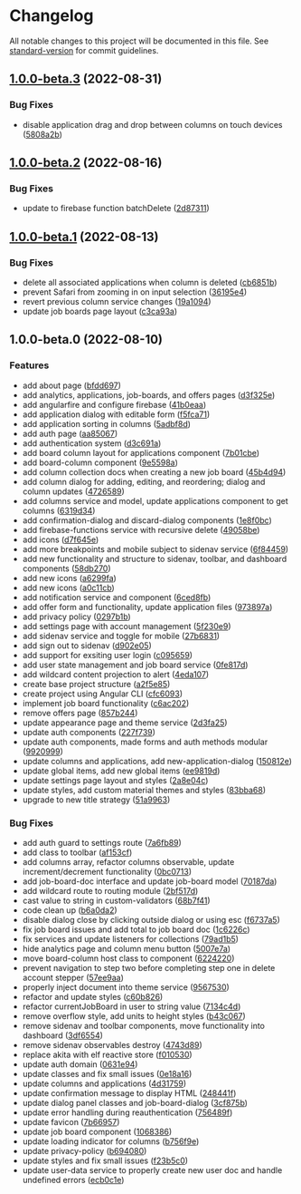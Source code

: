 # Changelog

All notable changes to this project will be documented in this file. See [standard-version](https://github.com/conventional-changelog/standard-version) for commit guidelines.

## [1.0.0-beta.3](https://github.com/hjbugajski/applicationtrackr/compare/v1.0.0-beta.2...v1.0.0-beta.3) (2022-08-31)

### Bug Fixes

- disable application drag and drop between columns on touch devices ([5808a2b](https://github.com/hjbugajski/applicationtrackr/commit/5808a2b7fd053752f7fe0c30a7b5dcc6a451837d))

## [1.0.0-beta.2](https://github.com/hjbugajski/applicationtrackr/compare/v1.0.0-beta.1...v1.0.0-beta.2) (2022-08-16)

### Bug Fixes

- update to firebase function batchDelete ([2d87311](https://github.com/hjbugajski/applicationtrackr/commit/2d8731175266168515ff52a03124e38676368394))

## [1.0.0-beta.1](https://github.com/hjbugajski/applicationtrackr/compare/v1.0.0-beta.0...v1.0.0-beta.1) (2022-08-13)

### Bug Fixes

- delete all associated applications when column is deleted ([cb6851b](https://github.com/hjbugajski/applicationtrackr/commit/cb6851bd9bfacb19b3acb05d25369c96514e541d))
- prevent Safari from zooming in on input selection ([36195e4](https://github.com/hjbugajski/applicationtrackr/commit/36195e4c430d5293a7ba1b8183463218b292803f))
- revert previous column service changes ([19a1094](https://github.com/hjbugajski/applicationtrackr/commit/19a10944e3c5a79752d47161d1939e2b09339d51))
- update job boards page layout ([c3ca93a](https://github.com/hjbugajski/applicationtrackr/commit/c3ca93a03f968e550894b66c72715c9b4138d2e1))

## 1.0.0-beta.0 (2022-08-10)

### Features

- add about page ([bfdd697](https://github.com/hjbugajski/applicationtrackr/commit/bfdd69712e210d23349e3881c7ab4de825c7d832))
- add analytics, applications, job-boards, and offers pages ([d3f325e](https://github.com/hjbugajski/applicationtrackr/commit/d3f325ea6263ee499e7d85ffd72c0eefcfa3c3a8))
- add angularfire and configure firebase ([41b0eaa](https://github.com/hjbugajski/applicationtrackr/commit/41b0eaa7d62c5efe4da4876b5388918fa50bbc87))
- add application dialog with editable form ([f5fca71](https://github.com/hjbugajski/applicationtrackr/commit/f5fca715245b57408ebdf52fe8795637a9fcb638))
- add application sorting in columns ([5adbf8d](https://github.com/hjbugajski/applicationtrackr/commit/5adbf8d26d5a8d4fb9dd6388ddfa9f108490e1d3))
- add auth page ([aa85067](https://github.com/hjbugajski/applicationtrackr/commit/aa85067bb34f940a07d8dcf5ba3e53b67b0ff1c8))
- add authentication system ([d3c691a](https://github.com/hjbugajski/applicationtrackr/commit/d3c691a115493584113865307165ede62329b0fd))
- add board column layout for applications component ([7b01cbe](https://github.com/hjbugajski/applicationtrackr/commit/7b01cbe629f9de6bdf20d253be5edb7743270ed0))
- add board-column component ([9e5598a](https://github.com/hjbugajski/applicationtrackr/commit/9e5598a959afc1e5f3446e2920c6ae10c23666b1))
- add column collection docs when creating a new job board ([45b4d94](https://github.com/hjbugajski/applicationtrackr/commit/45b4d94e0ac2bab95ea9c19a7b1e55b8f85f72a0))
- add column dialog for adding, editing, and reordering; dialog and column updates ([4726589](https://github.com/hjbugajski/applicationtrackr/commit/47265894bdb275bc574e49d9a7e0b47a24390c8b))
- add columns service and model, update applications component to get columns ([6319d34](https://github.com/hjbugajski/applicationtrackr/commit/6319d34ce93714b0a61427850d02f58deafae58a))
- add confirmation-dialog and discard-dialog components ([1e8f0bc](https://github.com/hjbugajski/applicationtrackr/commit/1e8f0bc2142ff95756933897b47af05942c5de51))
- add firebase-functions service with recursive delete ([49058be](https://github.com/hjbugajski/applicationtrackr/commit/49058bed553ef21d5cf05220b0555b281a783e33))
- add icons ([d7f645e](https://github.com/hjbugajski/applicationtrackr/commit/d7f645e70583ed79f146c83346f2a2c69d65eeec))
- add more breakpoints and mobile subject to sidenav service ([6f84459](https://github.com/hjbugajski/applicationtrackr/commit/6f84459bf5ebc13a33ac33dec2e3829fdabce9ca))
- add new functionality and structure to sidenav, toolbar, and dashboard components ([58db270](https://github.com/hjbugajski/applicationtrackr/commit/58db2700ea7f78c1b7cf9c0274088f1ecf406063))
- add new icons ([a6299fa](https://github.com/hjbugajski/applicationtrackr/commit/a6299fa75d63d2ba861b7d01841c3c2ffad307c2))
- add new icons ([a0c11cb](https://github.com/hjbugajski/applicationtrackr/commit/a0c11cb8fe80942801ed4b72bb03f02b68673bc6))
- add notification service and component ([6ced8fb](https://github.com/hjbugajski/applicationtrackr/commit/6ced8fbd387a9a83c04d6d0ac78b75969e6f6eb5))
- add offer form and functionality, update application files ([973897a](https://github.com/hjbugajski/applicationtrackr/commit/973897a40f633549a9e350037903a94f6f2dc397))
- add privacy policy ([0297b1b](https://github.com/hjbugajski/applicationtrackr/commit/0297b1b6d60fd8766c39f0935c692d9dcde4e197))
- add settings page with account management ([5f230e9](https://github.com/hjbugajski/applicationtrackr/commit/5f230e9ed1616f0ef366c3b4bae1a646e1517f1c))
- add sidenav service and toggle for mobile ([27b6831](https://github.com/hjbugajski/applicationtrackr/commit/27b6831f078759f425daaff5d47c0ff258a532d2))
- add sign out to sidenav ([d902e05](https://github.com/hjbugajski/applicationtrackr/commit/d902e05e7bfc85c928c3afb02cb5ad22abf7aa5f))
- add support for exsiting user login ([c095659](https://github.com/hjbugajski/applicationtrackr/commit/c09565974b35d63ad1dbc4b75381128def2de370))
- add user state management and job board service ([0fe817d](https://github.com/hjbugajski/applicationtrackr/commit/0fe817d86b9500e176aae16c406ac2e3f81c8be3))
- add wildcard content projection to alert ([4eda107](https://github.com/hjbugajski/applicationtrackr/commit/4eda1071b8b72264eeaf086e43c37697ef5a101c))
- create base project structure ([a2f5e85](https://github.com/hjbugajski/applicationtrackr/commit/a2f5e85cbf0c7ff9fc405b95c7e30455a53ec49a))
- create project using Angular CLI ([cfc6093](https://github.com/hjbugajski/applicationtrackr/commit/cfc6093733f17e31a9a445e521945cf09516eef5))
- implement job board functionality ([c6ac202](https://github.com/hjbugajski/applicationtrackr/commit/c6ac202a3e55fd4b6b1b10c486e2234b1d4bbc59))
- remove offers page ([857b244](https://github.com/hjbugajski/applicationtrackr/commit/857b2441fa1db250e8714b03fc887bc3011b5f2b))
- update appearance page and theme service ([2d3fa25](https://github.com/hjbugajski/applicationtrackr/commit/2d3fa25b90b13da400d5f97ac19f91c1e381b0f9))
- update auth components ([227f739](https://github.com/hjbugajski/applicationtrackr/commit/227f7397610a3e3fdea898d33164e30c5ec23e2b))
- update auth components, made forms and auth methods modular ([9920999](https://github.com/hjbugajski/applicationtrackr/commit/99209992eb66a6d4b629d73ac4f558625359d46f))
- update columns and applications, add new-application-dialog ([150812e](https://github.com/hjbugajski/applicationtrackr/commit/150812ead8f3f2822ed4a4e9edda1ef794332be7))
- update global items, add new global items ([ee9819d](https://github.com/hjbugajski/applicationtrackr/commit/ee9819da2db90aa66446fab609dee84aac7fbed4))
- update settings page layout and styles ([2a8e04c](https://github.com/hjbugajski/applicationtrackr/commit/2a8e04c6502e88a2fa85de785dcb53577285cc7d))
- update styles, add custom material themes and styles ([83bba68](https://github.com/hjbugajski/applicationtrackr/commit/83bba68088f1ab19acad24279a2a0061d1407ea8))
- upgrade to new title strategy ([51a9963](https://github.com/hjbugajski/applicationtrackr/commit/51a996380989ae3fdea5c792179addff539fa552))

### Bug Fixes

- add auth guard to settings route ([7a6fb89](https://github.com/hjbugajski/applicationtrackr/commit/7a6fb89149182fc074f6cddf4f2ea070133bfcab))
- add class to toolbar ([af153cf](https://github.com/hjbugajski/applicationtrackr/commit/af153cfb6bb1a1aeb806755ebcc31ad38895732f))
- add columns array, refactor columns observable, update increment/decrement functionality ([0bc0713](https://github.com/hjbugajski/applicationtrackr/commit/0bc07134cbb76139456fb00905d8017ab24dc30d))
- add job-board-doc interface and update job-board model ([70187da](https://github.com/hjbugajski/applicationtrackr/commit/70187daa11614a69b9679ac4a229b536e50ec77e))
- add wildcard route to routing module ([2bf517d](https://github.com/hjbugajski/applicationtrackr/commit/2bf517d783ef25136462c6870d62d66e9b3762c4))
- cast value to string in custom-validators ([68b7f41](https://github.com/hjbugajski/applicationtrackr/commit/68b7f415cce5391f7858cdbe7a6de0e50981b074))
- code clean up ([b6a0da2](https://github.com/hjbugajski/applicationtrackr/commit/b6a0da2612edb0ff5177d61b00907f5dc0103963))
- disable dialog close by clicking outside dialog or using esc ([f6737a5](https://github.com/hjbugajski/applicationtrackr/commit/f6737a5a6af557169f7f3d3eb4169f2562a8a4b5))
- fix job board issues and add total to job board doc ([1c6226c](https://github.com/hjbugajski/applicationtrackr/commit/1c6226c99f4db396edf78233cbbc46d1775ce22c))
- fix services and update listeners for collections ([79ad1b5](https://github.com/hjbugajski/applicationtrackr/commit/79ad1b57156f9e7da48cb90311a5c3ddac9d7e42))
- hide analytics page and column menu button ([5007e7a](https://github.com/hjbugajski/applicationtrackr/commit/5007e7a7c2fcd4b011131931887475985727d94e))
- move board-column host class to component ([6224220](https://github.com/hjbugajski/applicationtrackr/commit/62242209d0b2287e542fb8471d54e39b4ccb4a69))
- prevent navigation to step two before completing step one in delete account stepper ([57ee9aa](https://github.com/hjbugajski/applicationtrackr/commit/57ee9aa957aca928a95254520cbe990e687a41b0))
- properly inject document into theme service ([9567530](https://github.com/hjbugajski/applicationtrackr/commit/9567530826d604a3947aa5fe22e1f1d2a6c97702))
- refactor and update styles ([c60b826](https://github.com/hjbugajski/applicationtrackr/commit/c60b826ff95aa164632b3878e9c83a46ab91490e))
- refactor currentJobBoard in user to string value ([7134c4d](https://github.com/hjbugajski/applicationtrackr/commit/7134c4d5d11797b46d491aebd408caf0fd588024))
- remove overflow style, add units to height styles ([b43c067](https://github.com/hjbugajski/applicationtrackr/commit/b43c067940e64cf8a18611e1169ebdb9fa675c3e))
- remove sidenav and toolbar components, move functionality into dashboard ([3df6554](https://github.com/hjbugajski/applicationtrackr/commit/3df6554403df1e18779be2b0015c30a575c594d6))
- remove sidenav observables destroy ([4743d89](https://github.com/hjbugajski/applicationtrackr/commit/4743d89dea7fbb17c8cc1adc2eb309d40d24d186))
- replace akita with elf reactive store ([f010530](https://github.com/hjbugajski/applicationtrackr/commit/f010530fc48f50a49100aef8de7dbec5a1a7bf19))
- update auth domain ([0631e94](https://github.com/hjbugajski/applicationtrackr/commit/0631e944801aedcada670a31c9413eede9eb467d))
- update classes and fix small issues ([0e18a16](https://github.com/hjbugajski/applicationtrackr/commit/0e18a16cd836c548f2cbcf88ff38de73237648fb))
- update columns and applications ([4d31759](https://github.com/hjbugajski/applicationtrackr/commit/4d31759bbe26b32b36a336fb8725f7bb3dcc0996))
- update confirmation message to display HTML ([248441f](https://github.com/hjbugajski/applicationtrackr/commit/248441f4afce7cc48556b0ac82d640c3ba1e9f63))
- update dialog panel classes and job-board-dialog ([3cf875b](https://github.com/hjbugajski/applicationtrackr/commit/3cf875bc4dbf5e5465b272299f1b27f5a58b00bd))
- update error handling during reauthentication ([756489f](https://github.com/hjbugajski/applicationtrackr/commit/756489f97af47940d614617e637fa4a5d8712745))
- update favicon ([7b66957](https://github.com/hjbugajski/applicationtrackr/commit/7b6695766a5a96c0cd37166f6f00920c2cb9fc5b))
- update job board component ([1068386](https://github.com/hjbugajski/applicationtrackr/commit/106838630fd00f9ad374be5f997c5a70cb793dcd))
- update loading indicator for columns ([b756f9e](https://github.com/hjbugajski/applicationtrackr/commit/b756f9e6b7e70e60335cd8daad9b10968ff2de49))
- update privacy-policy ([b694080](https://github.com/hjbugajski/applicationtrackr/commit/b6940805300d70f4e1bd8c02693a89d162f65cd1))
- update styles and fix small issues ([f23b5c0](https://github.com/hjbugajski/applicationtrackr/commit/f23b5c0f5c4aac8e3715d1af51436d3e53348c55))
- update user-data service to properly create new user doc and handle undefined errors ([ecb0c1e](https://github.com/hjbugajski/applicationtrackr/commit/ecb0c1ed6ecc1880bf17f0b70b69a7fec25148d5))
